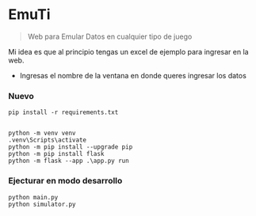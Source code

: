 # EmuTi
> Web para Emular Datos en cualquier tipo de juego

Mi idea es que al principio tengas un excel de ejemplo para ingresar en la web.

- Ingresas el nombre de la ventana en donde queres ingresar los datos


### Nuevo


```
pip install -r requirements.txt


python -m venv venv
.venv\Scripts\activate
python -m pip install --upgrade pip
python -m pip install flask
python -m flask --app .\app.py run
```

### Ejecturar en modo desarrollo

```
python main.py
python simulator.py
```